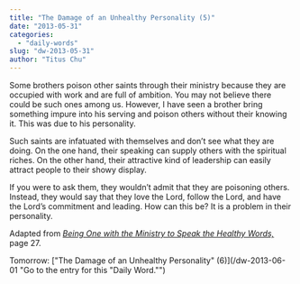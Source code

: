 ```yaml
---
title: "The Damage of an Unhealthy Personality (5)"
date: "2013-05-31"
categories: 
  - "daily-words"
slug: "dw-2013-05-31"
author: "Titus Chu"
---
```


Some brothers poison other saints through their ministry because they are occupied with work and are full of ambition. You may not believe there could be such ones among us. However, I have seen a brother bring something impure into his serving and poison others without their knowing it. This was due to his personality.

Such saints are infatuated with themselves and don’t see what they are doing. On the one hand, their speaking can supply others with the spiritual riches. On the other hand, their attractive kind of leadership can easily attract people to their showy display.

If you were to ask them, they wouldn’t admit that they are poisoning others. Instead, they would say that they love the Lord, follow the Lord, and have the Lord’s commitment and leading. How can this be? It is a problem in their personality.

Adapted from _[Being One with the Ministry to Speak the Healthy Words,](/book-one-with-the-ministry-vol-2 "Go to the listing for this book.")_ page 27.

Tomorrow: ["The Damage of an Unhealthy Personality" (6)](/dw-2013-06-01 "Go to the entry for this "Daily Word."")
